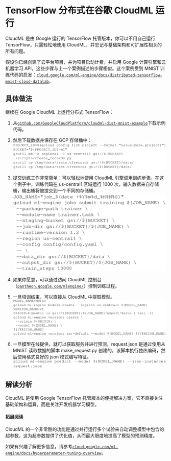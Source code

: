# TensorFlow 分布式在谷歌 CloudML 运行

CloudML 是由 Google 运行的 TensorFlow 托管版本，你可以不用自己运行 TensorFlow，只需轻松地使用 CloudML，并忘记与基础架构和可扩展性相关的所有问题。

假设你已经创建了云平台项目，并为项目启动计费，并启用 Google 计算引擎和云机器学习 API，这些步骤与上一个案例描述的步骤相似。这个案例受到 MNIST 训练代码的启发：[`cloud.google.com/ml-engine/docs/distributed-tensorflow-mnist-cloud-datalab`](https://cloud.google.com/ml-engine/docs/distributed-tensorflow-mnist-cloud-datalab)。

## 具体做法

继续在 Google CloudML 上运行分布式 TensorFlow：

1.  从[`github.com/GoogleCloudPlatform/cloudml-dist-mnist-example`](https://github.com/GoogleCloudPlatform/cloudml-dist-mnist-example)下载示例代码。
2.  然后下载数据并保存在 GCP 存储桶中：
    ![](img/78085dde6623efb44fbcea38b159e00c.jpg)

3.  提交训练工作非常简单：可以轻松地使用 CloudML 引擎调用训练步骤。在这个例子中，训练代码在 us-central1 区域运行 1000 次，输入数据来自存储桶，输出桶将被提交到一个不同的存储桶。
    ![](img/26a3aaa9ba4ed95f0ee68bd0e930519c.jpg)

4.  如果你愿意，可以通过访问 CloudML 控制台（[`pantheon.google.com/mlengine/`](https://pantheon.google.com/mlengine/)）控制训练过程。
5.  一旦培训结束，可以直接从 CloudML 中提取模型。
    ![](img/1b1e34990ae119b5efc9d6c347dc951d.jpg)

6.  一旦模型在线提供，就可以获取服务并进行预测，request.json 是通过使用从 MNIST 读取数据的脚本 make_request.py 创建的，该脚本执行独热编码，然后使用格式良好的 json 模式编写特征。
    ![](img/b198975e0fe3c13adf8db5e3df00d44b.jpg)

## 解读分析

CloudML 是使用 Google TensorFlow 托管版本的便捷解决方案，它不直接关注基础架构和运算，而是关注开发机器学习模型。

#### 拓展阅读

CloudML 的一个非常酷的功能是通过并行运行多个试验来自动调整模型中包含的超参数，这为超参数提供了优化值，从而最大限度地提高了模型的预测精度。

如果有兴趣了解更多信息，请参考[`cloud.google.com/ml-engine/docs/hyperparameter-tuning-overview`](https://cloud.google.com/ml-engine/docs/hyperparameter-tuning-overview)。